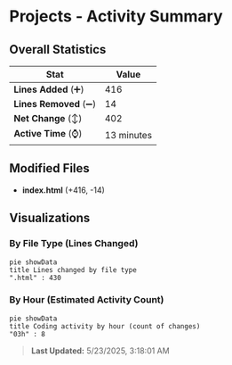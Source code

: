# Projects - Activity Summary 

## Overall Statistics

| Stat                   | Value                                                             |
| ---------------------- | ----------------------------------------------------------------- |
| **Lines Added** (➕)   | 416                                          |
| **Lines Removed** (➖) | 14                                        |
| **Net Change** (↕)    | 402                |
| **Active Time** (⌚)   | 13 minutes |


## Modified Files
- **index.html** (+416, -14)

## Visualizations

### By File Type (Lines Changed)

```mermaid
pie showData
title Lines changed by file type
".html" : 430
```

### By Hour (Estimated Activity Count)

```mermaid
pie showData
title Coding activity by hour (count of changes)
"03h" : 8
```


> **Last Updated:** 5/23/2025, 3:18:01 AM